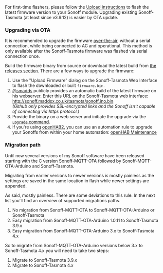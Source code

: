 For first-time flashers, please follow the [Upload instructions](https://github.com/arendst/Sonoff-Tasmota/wiki/Upload) to flash the latest firmware version to your Sonoff module. Upgrading existing Sonoff-Tasmota (at least since v3.9.12) is easier by OTA update.

### Upgrading via OTA

It is recommended to upgrade the firmware [over-the-air](https://en.wikipedia.org/wiki/Over-the-air_programming), without a serial connection, while being connected to AC and operational.
This method is only available after the Sonoff-Tasmota firmware was flashed via serial connection once.

Build the firmware binary from source or download the latest build from [the releases section](https://github.com/arendst/Sonoff-Tasmota/releases). There are a few ways to upgrade the firmware:

1. Use the "Upload Firmware" dialog on the Sonoff-Tasmota Web Interface to flash the downloaded or built `firmware.bin`.
2. [@smadds](https://github.com/arendst/Sonoff-Tasmota/issues/19) publicly provides an automatic build of the latest firmware on his webserver. Enter this URL on the Sonoff-Tasmota web interface: http://sonoff.maddox.co.uk/tasmota/sonoff.ino.bin <br>*(Github only provides SSL-encrypted links and the Sonoff isn't capable of connecting via https protocol.)*
3. Provide the binary on a web server and initiate the upgrade via the [`upgrade` command](https://github.com/arendst/Sonoff-Tasmota/wiki/Commands#management).
4. If you're using [openHAB2](http://www.openhab.org/), you can use an automation rule to upgrade your Sonoffs from within your home automation: [openHAB Maintenance](https://github.com/arendst/Sonoff-Tasmota/wiki/openHAB#maintenance-actions)

### Migration path

Until now several versions of my Sonoff software have been released starting with the C version Sonoff-MQTT-OTA followed by Sonoff-MQTT-OTA-Arduino and Sonoff-Tasmota.

Migrating from earlier versions to newer versions is mostly painless as the settings are saved in the same location in flash while newer settings are appended.

As said, mostly painless. There are some deviations to this rule. In the next list you'll find an overview of supported migrations paths.

1. No migration from Sonoff-MQTT-OTA to Sonoff-MQTT-OTA-Arduino or Sonoff-Tasmota
2. Easy migration from Sonoff-MQTT-OTA-Arduino 1.0.11 to Sonoff-Tasmota 3.9.x
3. Easy migration from Sonoff-MQTT-OTA-Arduino 3.x to Sonoff-Tasmota 4.x

So to migrate from Sonoff-MQTT-OTA-Arduino versions below 3.x to Sonoff-Tasmota 4.x you will need to take two steps:

1. Migrate to Sonoff-Tasmota 3.9.x
2. Migrate to Sonoff-Tasmota 4.x
